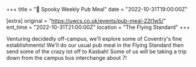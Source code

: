 +++
title = "👻 Spooky Weekly Pub Meal"
date = "2022-10-31T19:00:00Z"

[extra]
original = "https://uwcs.co.uk/events/pub-meal-22t1w5/"    
ent_time = "2022-10-31T21:00:00Z"
location = "The Flying Standard"
+++

Venturing decidedly off-campus, we'll explore some of Coventry's fine establishments\! We'll do our usual pub meal in the Flying Standard then send some of the crazy lot off to Kasbah\! Some of us will be taking a trip down from the campus bus interchange about 7\!

